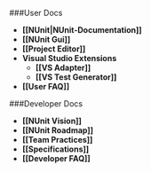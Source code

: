 ###User Docs

* **[[NUnit|NUnit-Documentation]]**
* **[[NUnit Gui]]**
* **[[Project Editor]]**
* **Visual Studio Extensions**
  * **[[VS Adapter]]**
  * **[[VS Test Generator]]**
* **[[User FAQ]]**

###Developer Docs

* **[[NUnit Vision]]**
* **[[NUnit Roadmap]]**
* **[[Team Practices]]**
* **[[Specifications]]**
* **[[Developer FAQ]]**
